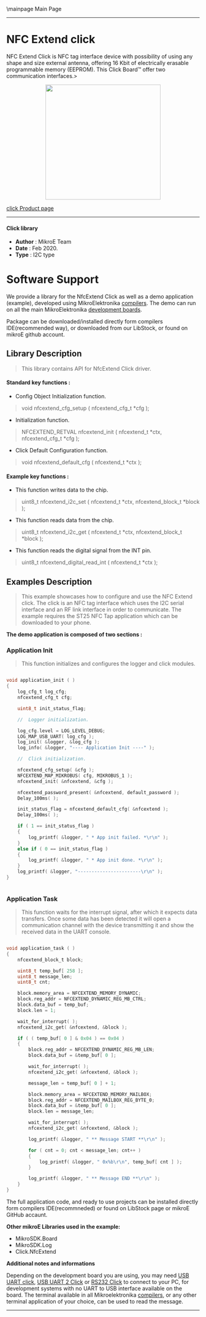 \mainpage Main Page
 
---
# NFC Extend click

NFC Extend Click is NFC tag interface device with possibility of using any shape and size external antenna, offering 16 Kbit of electrically erasable programmable memory (EEPROM). This Click Board™ offer two communication interfaces.>

<p align="center">
  <img src="https://download.mikroe.com/images/click_for_ide/nfcextend_click.png" height=300px>
</p>

[click Product page](<https://www.mikroe.com/nfc-extend-click>)

---

#### Click library 

- **Author**        : MikroE Team
- **Date**          : Feb 2020.
- **Type**          : I2C type

# Software Support

We provide a library for the NfcExtend Click 
as well as a demo application (example), developed using MikroElektronika 
[compilers](https://shop.mikroe.com/compilers). 
The demo can run on all the main MikroElektronika [development boards](https://shop.mikroe.com/development-boards).

Package can be downloaded/installed directly form compilers IDE(recommended way), or downloaded from our LibStock, or found on mikroE github account. 

## Library Description

> This library contains API for NfcExtend Click driver.

#### Standard key functions :

- Config Object Initialization function.
> void nfcextend_cfg_setup ( nfcextend_cfg_t *cfg ); 
 
- Initialization function.
> NFCEXTEND_RETVAL nfcextend_init ( nfcextend_t *ctx, nfcextend_cfg_t *cfg );

- Click Default Configuration function.
> void nfcextend_default_cfg ( nfcextend_t *ctx );

#### Example key functions :

- This function writes data to the chip.
> uint8_t nfcextend_i2c_set ( nfcextend_t *ctx, nfcextend_block_t *block );
 
- This function reads data from the chip.
> uint8_t nfcextend_i2c_get ( nfcextend_t *ctx, nfcextend_block_t *block );

- This function reads the digital signal from the INT pin.
> uint8_t nfcextend_digital_read_int ( nfcextend_t *ctx );

## Examples Description

> This example showcases how to configure and use the NFC Extend click. The click is an NFC tag 
  interface which uses the I2C serial interface and an RF link interface in order to communicate.
  The example requires the ST25 NFC Tap application which can be downloaded to your phone. 

**The demo application is composed of two sections :**

### Application Init 

> This function initializes and configures the logger and click modules.

```c

void application_init ( )
{
    log_cfg_t log_cfg;
    nfcextend_cfg_t cfg;

    uint8_t init_status_flag;

    //  Logger initialization.

    log_cfg.level = LOG_LEVEL_DEBUG;
    LOG_MAP_USB_UART( log_cfg );
    log_init( &logger, &log_cfg );
    log_info( &logger, "---- Application Init ----" );

    //  Click initialization.

    nfcextend_cfg_setup( &cfg );
    NFCEXTEND_MAP_MIKROBUS( cfg, MIKROBUS_1 );
    nfcextend_init( &nfcextend, &cfg );

    nfcextend_password_present( &nfcextend, default_password );
    Delay_100ms( );

    init_status_flag = nfcextend_default_cfg( &nfcextend );
    Delay_100ms( );

    if ( 1 == init_status_flag )
    {
        log_printf( &logger, " * App init failed. *\r\n" );
    }
    else if ( 0 == init_status_flag ) 
    {
        log_printf( &logger, " * App init done. *\r\n" );
    }
    log_printf( &logger, "-----------------------\r\n" );
}
  
```

### Application Task

> This function waits for the interrupt signal, after which it expects data transfers. Once
  some data has been detected it will open a communication channel with the device transmitting
  it and show the received data in the UART console. 

```c

void application_task ( )
{
    nfcextend_block_t block;

    uint8_t temp_buf[ 258 ];
    uint8_t message_len;
    uint8_t cnt;

    block.memory_area = NFCEXTEND_MEMORY_DYNAMIC;
    block.reg_addr = NFCEXTEND_DYNAMIC_REG_MB_CTRL;
    block.data_buf = temp_buf;
    block.len = 1;

    wait_for_interrupt( );
    nfcextend_i2c_get( &nfcextend, &block );

    if ( ( temp_buf[ 0 ] & 0x04 ) == 0x04 )
    {
        block.reg_addr = NFCEXTEND_DYNAMIC_REG_MB_LEN;
        block.data_buf = &temp_buf[ 0 ];

        wait_for_interrupt( );
        nfcextend_i2c_get( &nfcextend, &block );

        message_len = temp_buf[ 0 ] + 1;

        block.memory_area = NFCEXTEND_MEMORY_MAILBOX;
        block.reg_addr = NFCEXTEND_MAILBOX_REG_BYTE_0;
        block.data_buf = &temp_buf[ 0 ];
        block.len = message_len;

        wait_for_interrupt( );
        nfcextend_i2c_get( &nfcextend, &block );

        log_printf( &logger, " ** Message START **\r\n" );

        for ( cnt = 0; cnt < message_len; cnt++ )
        {
            log_printf( &logger, " 0x%b\r\n", temp_buf[ cnt ] );
        }

        log_printf( &logger, " ** Message END **\r\n" );
    }
}  

```

The full application code, and ready to use projects can be  installed directly form compilers IDE(recommneded) or found on LibStock page or mikroE GitHub accaunt.

**Other mikroE Libraries used in the example:** 

- MikroSDK.Board
- MikroSDK.Log
- Click.NfcExtend

**Additional notes and informations**

Depending on the development board you are using, you may need 
[USB UART click](https://shop.mikroe.com/usb-uart-click), 
[USB UART 2 Click](https://shop.mikroe.com/usb-uart-2-click) or 
[RS232 Click](https://shop.mikroe.com/rs232-click) to connect to your PC, for 
development systems with no UART to USB interface available on the board. The 
terminal available in all Mikroelektronika 
[compilers](https://shop.mikroe.com/compilers), or any other terminal application 
of your choice, can be used to read the message.

---
